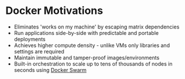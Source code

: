 # Docker Motivations

* Eliminates 'works on my machine' by escaping matrix dependencies
* Run applications side-by-side with predictable and portable deployments
* Achieves higher compute density - unlike VMs only libraries and settings are required
* Maintain immutable and tamper-proof images/environments
* Built-in orchestration to scale up to tens of thousands of nodes in seconds using [Docker Swarm](https://docs.docker.com/engine/swarm/)



